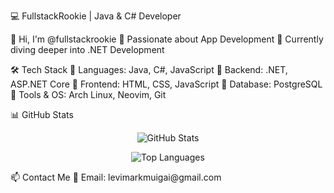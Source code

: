 💻 FullstackRookie | Java & C# Developer

👋 Hi, I'm @fullstackrookie
👀 Passionate about App Development
🌱 Currently diving deeper into .NET Development

🛠 Tech Stack
🔹 Languages: Java, C#, JavaScript
🔹 Backend: .NET, ASP.NET Core
🔹 Frontend: HTML, CSS, JavaScript
🔹 Database: PostgreSQL
🔹 Tools & OS: Arch Linux, Neovim, Git

📊 GitHub Stats
<p align="center"> <img src="https://github-readme-stats.vercel.app/api?username=levimarkmuigai&show_icons=true&theme=great-gatsby" alt="GitHub Stats" /> </p> <p align="center"> <img src="https://github-readme-stats.vercel.app/api/top-langs?username=levimarkmuigai&show_icons=true&layout=compact&theme=dark" alt="Top Languages" /> </p>
📫 Contact Me
📧 Email: levimarkmuigai@gmail.com



